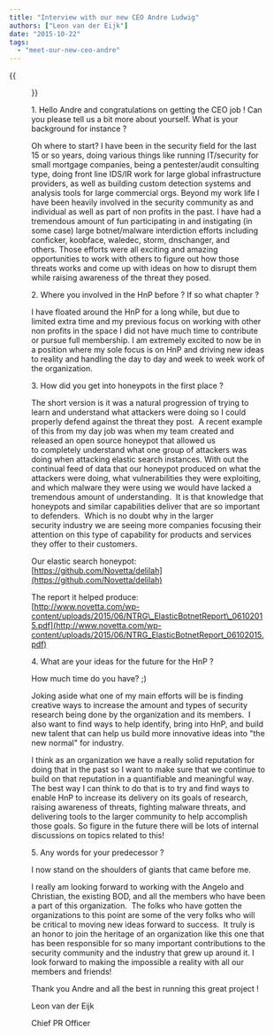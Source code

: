 ```yaml
---
title: "Interview with our new CEO Andre Ludwig"
authors: ["Leon van der Eijk"]
date: "2015-10-22"
tags: 
  - "meet-our-new-ceo-andre"
---
```

{{<figure src="images/banner.png" alt="Banner" width="50%">}}

1\. Hello Andre and congratulations on getting the CEO job ! Can you please tell us a bit more about yourself. What is your background for instance ?  
  
Oh where to start? I have been in the security field for the last 15 or so years, doing various things like running IT/security for small mortgage companies, being a pentester/audit consulting type, doing front line IDS/IR work for large global infrastructure providers, as well as building custom detection systems and analysis tools for large commercial orgs. Beyond my work life I have been heavily involved in the security community as and individual as well as part of non profits in the past. I have had a tremendous amount of fun participating in and instigating (in some case) large botnet/malware interdiction efforts including conficker, koobface, waledec, storm, dnschanger, and others. Those efforts were all exciting and amazing opportunities to work with others to figure out how those threats works and come up with ideas on how to disrupt them while raising awareness of the threat they posed.  
  
  
2\. Where you involved in the HnP before ? If so what chapter ?  
  
I have floated around the HnP for a long while, but due to limited extra time and my previous focus on working with other non profits in the space I did not have much time to contribute or pursue full membership. I am extremely excited to now be in a position where my sole focus is on HnP and driving new ideas to reality and handling the day to day and week to week work of the organization.

  

  
3\. How did you get into honeypots in the first place ?  
  
The short version is it was a natural progression of trying to learn and understand what attackers were doing so I could properly defend against the threat they post.  A recent example of this from my day job was when my team created and released an open source honeypot that allowed us to completely understand what one group of attackers was doing when attacking elastic search instances. With out the continual feed of data that our honeypot produced on what the attackers were doing, what vulnerabilities they were exploiting, and which malware they were using we would have lacked a tremendous amount of understanding.  It is that knowledge that honeypots and similar capabilities deliver that are so important to defenders.  Which is no doubt why in the larger security industry we are seeing more companies focusing their attention on this type of capability for products and services they offer to their customers.  
  
Our elastic search honeypot:  
[https://github.com/Novetta/delilah](https://github.com/Novetta/delilah)  
  
The report it helped produce:  
[http://www.novetta.com/wp-content/uploads/2015/06/NTRG\_ElasticBotnetReport\_06102015.pdf](http://www.novetta.com/wp-content/uploads/2015/06/NTRG_ElasticBotnetReport_06102015.pdf)

  

  
4\. What are your ideas for the future for the HnP ?  
  
How much time do you have? ;)  
  
Joking aside what one of my main efforts will be is finding creative ways to increase the amount and types of security research being done by the organization and its members.  I also want to find ways to help identify, bring into HnP, and build new talent that can help us build more innovative ideas into "the new normal" for industry.  
  
I think as an organization we have a really solid reputation for doing that in the past so I want to make sure that we continue to build on that reputation in a quantifiable and meaningful way.  The best way I can think to do that is to try and find ways to enable HnP to increase its delivery on its goals of research, raising awareness of threats, fighting malware threats, and delivering tools to the larger community to help accomplish those goals. So figure in the future there will be lots of internal discussions on topics related to this!

  

  
5\. Any words for your predecessor ?  
  
I now stand on the shoulders of giants that came before me.  
  
I really am looking forward to working with the Angelo and Christian, the existing BOD, and all the members who have been a part of this organization.  The folks who have gotten the organizations to this point are some of the very folks who will be critical to moving new ideas forward to success.  It truly is an honor to join the heritage of an organization like this one that has been responsible for so many important contributions to the security community and the industry that grew up around it. I look forward to making the impossible a reality with all our members and friends!

  

  

Thank you Andre and all the best in running this great project !

  

  

Leon van der Eijk

  

Chief PR Officer
